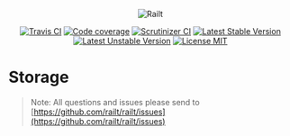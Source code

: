 <p align="center">
    <img src="https://railt.org/img/logo-dark.svg" alt="Railt" />
</p>

<p align="center">
    <a href="https://travis-ci.org/railt/storage"><img src="https://travis-ci.org/railt/storage.svg?branch=master" alt="Travis CI" /></a>
    <a href="https://scrutinizer-ci.com/g/railt/storage/?branch=master"><img src="https://scrutinizer-ci.com/g/railt/storage/badges/coverage.png?b=master" alt="Code coverage" /></a>
    <a href="https://scrutinizer-ci.com/g/railt/storage/?branch=master"><img src="https://scrutinizer-ci.com/g/railt/storage/badges/quality-score.png?b=master" alt="Scrutinizer CI" /></a>
    <a href="https://packagist.org/packages/railt/storage"><img src="https://poser.pugx.org/railt/storage/version" alt="Latest Stable Version"></a>
    <a href="https://packagist.org/packages/railt/storage"><img src="https://poser.pugx.org/railt/storage/v/unstable" alt="Latest Unstable Version"></a>
    <a href="https://raw.githubusercontent.com/railt/storage/master/LICENSE.md"><img src="https://poser.pugx.org/railt/storage/license" alt="License MIT"></a>
</p>

# Storage

> Note: All questions and issues please send 
to [https://github.com/railt/railt/issues](https://github.com/railt/railt/issues)


